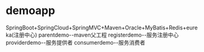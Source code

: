 # demoapp
SpringBoot+SpringCloud+SpringMVC+Maven+Oracle+MyBatis+Redis+eureka(注册中心)
parentdemo--maven父工程
registerdemo--服务注册中心
providerdemo--服务提供者
consumerdemo--服务消费者
